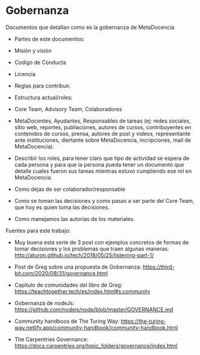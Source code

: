 # Gobernanza

Documentos que detallan como es la gobernanza de MetaDocencia

- Partes de este documentos:

- Misión y visión
- Codigo de Conducta
- Licencia
- Reglas para contribuir.
- Estructura actual/roles: 

* Core Team, Advisory Team, Colaboradores

* MetaDocentes, Ayudantes, Responsables de tareas (ej: redes sociales, sitio web, reportes, publiaciones, autores de cursos, contribuyentes en contenidos de cursos, prensa, autores de post y videos, representante ante instituciones, diertante sobre MetaDocencia, incripciones, mail de MetaDocencia).

* Describir los roles, para tener claro que tipo de actividad se espera de cada persona y para que la persona pueda tener un documento que detalle cuales fueron sus tareas mientras estuvo cumpliendo ese rol en MetaDocencia.

* Como dejas de ser colaborador/responsable

* Como se toman las decisiones y como pasas a ser parte del Core Team, que hoy es quien toma las decisiones.

* Como manejamos las autorias de los materiales.

Fuentes para este trabajo:

* Muy buena esta serie de 3 post con ejemplos concretos de formas de tomar decisiones y los problemas que traen algunas maneras: http://aturon.github.io/tech/2018/05/25/listening-part-1/

* Post de Greg sobre una propuesta de Gobernanza: https://third-bit.com/2020/08/31/governance.html

* Capitulo de comunidades del libro de Greg: https://teachtogether.tech/es/index.html#s:community

* Gobernanza de nodeJs: https://github.com/nodejs/node/blob/master/GOVERNANCE.md

* Community handboos de The Turing Way: https://the-turing-way.netlify.app/community-handbook/community-handbook.html

* The Carpentries Governance: https://docs.carpentries.org/topic_folders/governance/index.html




